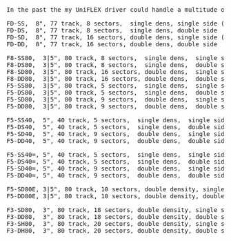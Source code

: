 <pre>
In the past the my UniFLEX driver could handle a multitude of floppy-disk formats.

FD-SS,  8", 77 track, 8 sectors,  single dens, single side (250kBit)
FD-DS,  8", 77 track, 8 sectors,  single dens, double side
FD-SD,  8", 77 track, 16 sectors, double dens, single side (500kBit)
FD-DD,  8", 77 track, 16 sectors, double dens, double side

F8-SS80,  3|5", 80 track, 8 sectors,  single dens,  single side (250kB)
F8-DS80,  3|5", 80 track, 8 sectors,  single dens,  double side 
F8-SD80,  3|5", 80 track, 16 sectors, double dens,  single side (500kBit)
F8-DD80,  3|5", 80 track, 16 sectors, double dens,  double side
F5-SS80,  3|5", 80 track, 5 sectors,  single dens,  single side (125kBit)
F5-DS80,  3|5", 80 track, 5 sectors,  single dens,  double side 
F5-SD80,  3|5", 80 track, 9 sectors,  double dens,  single side (250kBit)
F5-DD80,  3|5", 80 track, 9 sectors,  double dens,  double side

F5-SS40,  5", 40 track, 5 sectors,  single dens,  single side (125kBit)
F5-DS40,  5", 40 track, 5 sectors,  single dens,  double side
F5-SD40,  5", 40 track, 9 sectors,  double dens,  single side (250kBit)
F5-DD40,  5", 40 track, 9 sectors,  double dens,  double side

F5-SS40=, 5", 40 track, 5 sectors,  single dens,  single side (125kBit)(double step, 40 track disk in 80 track drive)
F5-DS40=, 5", 40 track, 5 sectors,  single dens,  double side
F5-SD40=, 5", 40 track, 9 sectors,  double dens,  single side (250kBit)(double step, 40 track disk in 80 track drive)
F5-DD40=, 5", 40 track, 9 sectors,  double dens,  double side

F5-SD80E, 3|5", 80 track, 10 sectors, double density, single side (250kBit)
F5-DD80E, 3|5", 80 track, 10 sectors, double density, double side

F3-SD80,  3", 80 track, 18 sectors, double density, single side (500kBit)
F3-DD80,  3", 80 track, 18 sectors, double density, double side
F3-SH80,  3", 80 track, 20 sectors, double density, single side
F3-DH80,  3", 80 track, 20 sectors, double density, double side
</pre>
